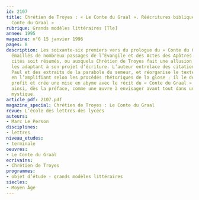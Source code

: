 ```yaml
---
id: 2107
title: Chrétien de Troyes : « Le Conte du Graal ». Réécritures bibliques dans « Le
  Conte du Graal » 
rubrique: Grands modèles littéraires [Tle]
annee: 1995
magazine: n°6 15 janvier 1996
pages: 8
description: Les soixante-six premiers vers du prologue du « Conte du Graal » sont
  émaillés de nombreux passages de l’Évangile et des Actes des Apôtres qui sont soit
  cités soit résumés, ou auxquels Chrétien de Troyes fait une allusion explicite en
  les adaptant à son projet d’écriture. L’auteur entrelace des citations de saint
  Paul et des extraits de la parabole du semeur, et réorganise le texte biblique tout
  en l’amplifiant selon les procédés rhétoriques de la glose ; il le détourne à son
  profit et crée une mise en abyme avec le récit du « Conte du Graal » qui apparaît
  ainsi, dès la préface, comme une œuvre à envisager avant tout dans une perspective
  mystique.
article_pdf: 2107.pdf
magazine_special: Chrétien de Troyes : Le Conte du Graal
revue: L’école des lettres des lycées
auteurs:
- Marc Le Person
disciplines:
- lettres
niveau_etudes:
- terminale
oeuvres:
- Le Conte du Graal
ecrivains:
- Chrétien de Troyes
programmes:
- objet d’étude - grands modèles littéraires
siecles:
- Moyen Âge
---
```

